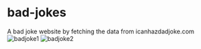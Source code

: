 # bad-jokes
A bad joke website by fetching the data from icanhazdadjoke.com 
![badjoke1](https://github.com/JohnnyLouisTech/bad-jokes/assets/29494723/ca5386e6-c63d-4493-a673-a1273c8c7b92)
![badjoke2](https://github.com/JohnnyLouisTech/bad-jokes/assets/29494723/08a12da9-9640-49fc-a616-e71f5134bf87)
